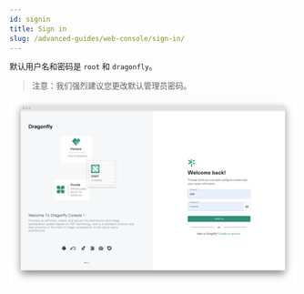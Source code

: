 ```yaml
---
id: signin
title: Sign in
slug: /advanced-guides/web-console/sign-in/
---
```


默认用户名和密码是 `root` 和 `dragonfly`。

> 注意：我们强烈建议您更改默认管理员密码。

![signin](../../resource/advanced-guides/web-console/login/signin.png)
